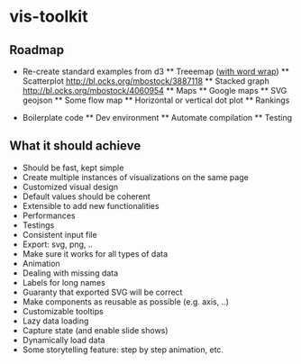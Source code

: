 # vis-toolkit


## Roadmap

* Re-create standard examples from d3
** Treeemap ([with word wrap](http://bl.ocks.org/mundhradevang/1387786))
** Scatterplot http://bl.ocks.org/mbostock/3887118
** Stacked graph http://bl.ocks.org/mbostock/4060954
** Maps
** Google maps
** SVG geojson
** Some flow map
** Horizontal or vertical dot plot
** Rankings

* Boilerplate code
** Dev environment
** Automate compilation
** Testing 

## What it should achieve

* Should be fast, kept simple
* Create multiple instances of visualizations on the same page
* Customized visual design
* Default values should be coherent
* Extensible to add new functionalities
* Performances
* Testings
* Consistent input file
* Export: svg, png, ..
* Make sure it works for all types of data
* Animation
* Dealing with missing data
* Labels for long names
* Guaranty that exported SVG will be correct
* Make components as reusable as possible (e.g. axis, ..)
* Customizable tooltips
* Lazy data loading
* Capture state (and enable slide shows)
* Dynamically load data
* Some storytelling feature: step by step animation, etc.
